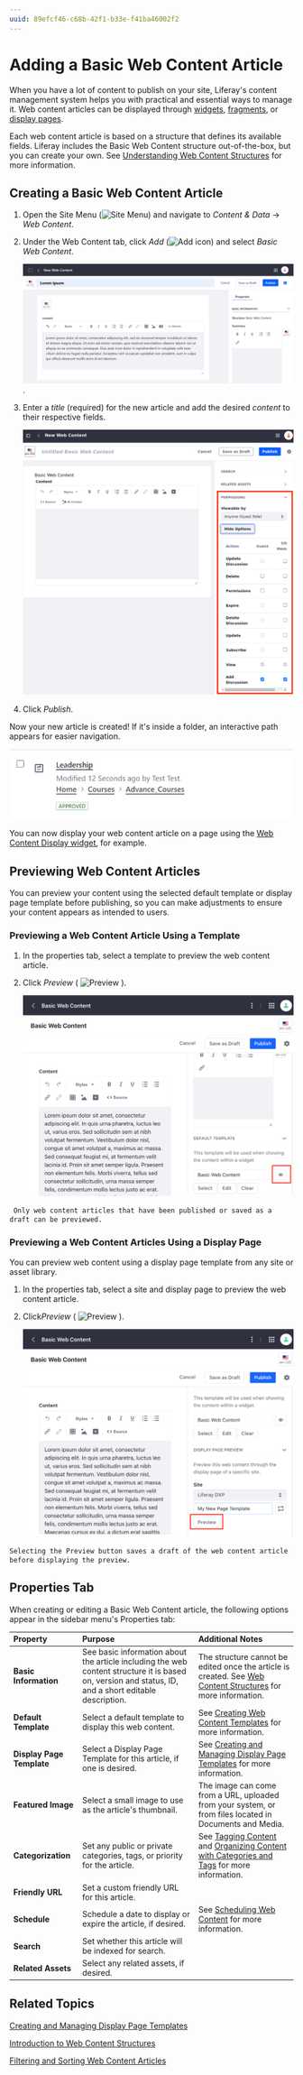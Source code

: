 ```yaml
---
uuid: 89efcf46-c68b-42f1-b33e-f41ba46002f2
---
```

# Adding a Basic Web Content Article

When you have a lot of content to publish on your site, Liferay's content management system helps you with practical and essential ways to manage it. Web content articles can be displayed through [widgets](../../../site-building/displaying-content/additional-content-display-options/using-the-web-content-display-widget.md), [fragments](../../../site-building/creating-pages/page-fragments-and-widgets/using-fragments.md), or [display pages](../../../site-building/displaying-content/using-display-page-templates/creating-and-managing-display-page-templates.md).

Each web content article is based on a structure that defines its available fields. Liferay includes the Basic Web Content structure out-of-the-box, but you can create your own. See [Understanding Web Content Structures](../web-content-structures/understanding-web-content-structures.md) for more information.

## Creating a Basic Web Content Article

1. Open the Site Menu (![Site Menu](../../../images/icon-menu.png)) and navigate to *Content & Data* &rarr; *Web Content*.

1. Under the Web Content tab, click *Add* (![Add icon](../../../images/icon-add.png)) and select *Basic Web Content*.

   ![The web content administration page.](./adding-a-basic-web-content-article/images/01.png).

1. Enter a *title* (required) for the new article and add the desired *content* to their respective fields.

   ![The edit screen for a new web content article.](./adding-a-basic-web-content-article/images/02.png)

1. Click *Publish*.

Now your new article is created! If it's inside a folder, an interactive path appears for easier navigation.

![An interactive path enables easy file navigation.](./adding-a-basic-web-content-article/images/06.png)


You can now display your web content article on a page using the [Web Content Display widget](../../../site-building/displaying-content/additional-content-display-options/using-the-web-content-display-widget.md), for example.

## Previewing Web Content Articles

You can preview your content using the selected default template or display page template before publishing, so you can make adjustments to ensure your content appears as intended to users.

### Previewing a Web Content Article Using a Template

1. In the properties tab, select a template to preview the web content article.

1. Click *Preview* ( ![Preview](../../../images/icon-preview.png) ).

   ![The default template has a preview button that looks like an eye.](./adding-a-basic-web-content-article/images/04.png)

```{note}
 Only web content articles that have been published or saved as a draft can be previewed.
```

### Previewing a Web Content Articles Using a Display Page

You can preview web content using a display page template from any site or asset library.

1. In the properties tab, select a site and display page to preview the web content article.

1. Click*Preview* ( ![Preview](../../../images/icon-preview.png) ).

   ![When you've selected a display page template, use the preview button in the properties tab.](./adding-a-basic-web-content-article/images/05.png)

```{note}
Selecting the Preview button saves a draft of the web content article before displaying the preview.
```

## Properties Tab

When creating or editing a Basic Web Content article, the following options appear in the sidebar menu's Properties tab:

| **Property** | **Purpose** | **Additional Notes** |
| :--- | :--- | :--- |
| **Basic Information** | See basic information about the article including the web content structure it is based on, version and status, ID, and a short editable description. | The structure cannot be edited once the article is created. See [Web Content Structures](../web-content-structures/understanding-web-content-structures.md) for more information. |
| **Default Template** | Select a default template to display this web content. | See [Creating Web Content Templates](../web-content-templates/creating-web-content-templates.md) for more information. |
| **Display Page Template** | Select a Display Page Template for this article, if one is desired. | See [Creating and Managing Display Page Templates](../../../site-building/displaying-content/using-display-page-templates/creating-and-managing-display-page-templates.md) for more information. |
| **Featured Image** | Select a small image to use as the article's thumbnail. | The image can come from a URL, uploaded from your system, or from files located in Documents and Media. |
| **Categorization** | Set any public or private categories, tags, or priority for the article. | See [Tagging Content](../../tags-and-categories/tagging-content-and-managing-tags.md) and [Organizing Content with Categories and Tags](../../tags-and-categories/organizing-content-with-categories-and-tags.md) for more information. |
| **Friendly URL** | Set a custom friendly URL for this article. | |
| **Schedule** | Schedule a date to display or expire the article, if desired. | See [Scheduling Web Content](./using-expiration-and-review-dates-in-web-content.md) for more information. |
| **Search** | Set whether this article will be indexed for search. | |
| **Related Assets** | Select any related assets, if desired. | |

## Related Topics

[Creating and Managing Display Page Templates](../../../site-building/displaying-content/using-display-page-templates/creating-and-managing-display-page-templates.md)

[Introduction to Web Content Structures](../web-content-structures/understanding-web-content-structures.md)

[Filtering and Sorting Web Content Articles](./filtering-and-sorting-web-content-articles.md)
